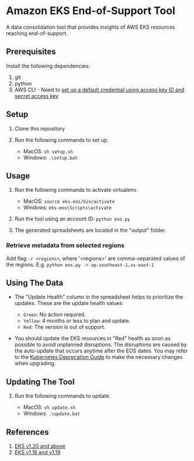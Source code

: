 # Amazon EKS End-of-Support Tool

A data consolidation tool that provides insights of AWS EKS resources reaching end-of-support.

## Prerequisites

Install the following dependencies:

1. git
2. python
3. AWS CLI - Need to [set up a default credential using access key ID and secret access key](https://docs.aws.amazon.com/cli/latest/userguide/cli-configure-quickstart.html#cli-configure-quickstart-creds)

## Setup

1. Clone this repository

2. Run the following commands to set up.

   - MacOS: `sh setup.sh`
   - Windows: `.\setup.bat`

## Usage

1. Run the following commands to activate virtualenv.

   - MacOS: `source eks-eos/bin/activate`
   - Windows: `eks-eos\Scripts\activate`

2. Run the tool using an account ID: `python eos.py`

3. The generated spreadsheets are located in the "output" folder.

### Retrieve metadata from selected regions

Add flag `-r <regions>`, where '\<regions\>' are comma-separated values of the regions. E.g. `python eos.py -r ap-southeast-1,us-east-1`

## Using The Data

- The "Update Health" column in the spreadsheet helps to prioritize the updates. These are the update health values:

  - `Green`: No action required.
  - `Yellow`: 4 months or less to plan and update.
  - `Red`: The version is out of support.

- You should update the EKS resources in "Red" health as soon as possible to avoid unplanned disruptions. The disruptions are caused by the auto-update that occurs anytime after the EOS dates. You may refer to the [Kubernetes Deprecation Guide](https://kubernetes.io/docs/reference/using-api/deprecation-guide/) to make the necessary changes when upgrading.

## Updating The Tool

1. Run the following commands to update.

   - MacOS: `sh update.sh`
   - Windows: `.\update.bat`

## References

1. [EKS v1.20 and above](https://docs.aws.amazon.com/eks/latest/userguide/kubernetes-versions.html#kubernetes-release-calendar)
2. [EKS v1.18 and v1.19](https://endoflife.date/amazon-eks)

